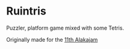 # Ruintris

Puzzler, platform game mixed with some Tetris.

Originally made for the [11th Alakajam](https://alakajam.com/11th-alakajam)
